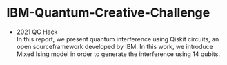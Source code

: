 # IBM-Quantum-Creative-Challenge
- 2021 QC Hack  
In this report, we present quantum interference using Qiskit circuits, an open sourceframework developed by IBM. In this work, we introduce Mixed Ising model in order to generate the interference using 14 qubits.
